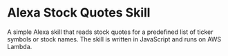 # Alexa Stock Quotes Skill

A simple Alexa skill that reads stock quotes for a predefined list of ticker symbols or stock names. The skill is written in JavaScript and runs on AWS Lambda.

